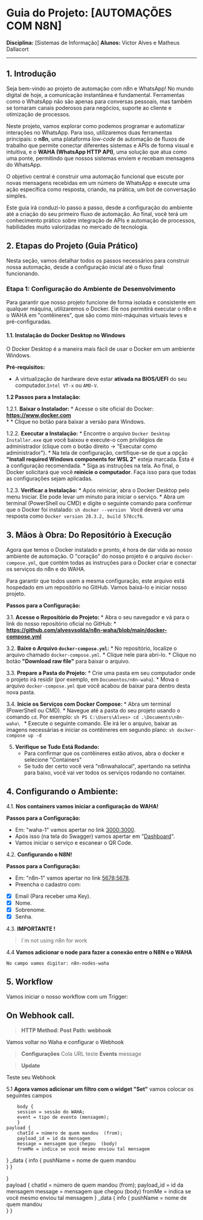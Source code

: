 
# Guia do Projeto: [AUTOMAÇÕES COM N8N]


**Disciplina:** [Sistemas de Informação]
**Alunos:** Victor Alves e Matheus Dallacort 

---

## 1. Introdução

Seja bem-vindo ao projeto de automação com n8n e WhatsApp! No mundo digital de hoje, a comunicação instantânea é fundamental. Ferramentas como o WhatsApp não são apenas para conversas pessoais, mas também se tornaram canais poderosos para negócios, suporte ao cliente e otimização de processos.

Neste projeto, vamos explorar como podemos programar e automatizar interações no WhatsApp. Para isso, utilizaremos duas ferramentas principais: o **n8n**, uma plataforma *low-code* de automação de fluxos de trabalho que permite conectar diferentes sistemas e APIs de forma visual e intuitiva, e o **WAHA (WhatsApp HTTP API)**, uma solução que atua como uma ponte, permitindo que nossos sistemas enviem e recebam mensagens do WhatsApp.

O objetivo central é construir uma automação funcional que escute por novas mensagens recebidas em um número de WhatsApp e execute uma ação específica como resposta, criando, na prática, um bot de conversação simples.

Este guia irá conduzi-lo passo a passo, desde a configuração do ambiente até a criação do seu primeiro fluxo de automação. Ao final, você terá um conhecimento prático sobre integração de APIs e automação de processos, habilidades muito valorizadas no mercado de tecnologia.

## 2. Etapas do Projeto (Guia Prático)

Nesta seção, vamos detalhar todos os passos necessários para construir nossa automação, desde a configuração inicial até o fluxo final funcionando.

### Etapa 1: Configuração do Ambiente de Desenvolvimento

Para garantir que nosso projeto funcione de forma isolada e consistente em qualquer máquina, utilizaremos o Docker. Ele nos permitirá executar o n8n e o WAHA em "contêineres", que são como mini-máquinas virtuais leves e pré-configuradas.

#### 1.1. Instalação do Docker Desktop no Windows

O Docker Desktop é a maneira mais fácil de usar o Docker em um ambiente Windows.

**Pré-requisitos:**
* A virtualização de hardware deve estar **ativada na BIOS/UEFI** do seu computador.`Intel VT-x` ou `AMD-V`.

**1.2 Passos para a Instalação:**

1.2.1.  **Baixar o Instalador:**
    * Acesse o site oficial do Docker: **https://www.docker.com**    
    * * Clique no botão para baixar a versão para Windows.

1.2.2.  **Executar a Instalação:**
    * Encontre o arquivo `Docker Desktop Installer.exe` que você baixou e execute-o com privilégios de administrador (clique com o botão direito -> "Executar como administrador").
    * Na tela de configuração, certifique-se de que a opção **"Install required Windows components for WSL 2"** esteja marcada. Esta é a configuração recomendada.
    * Siga as instruções na tela. Ao final, o Docker solicitará que você **reinicie o computador**. Faça isso para que todas as configurações sejam aplicadas.

1.2.3.  **Verificar a Instalação:**
    * Após reiniciar, abra o Docker Desktop pelo menu Iniciar. Ele pode levar um minuto para iniciar o serviço.
    * Abra um terminal (PowerShell ou CMD) e digite o seguinte comando para confirmar que o Docker foi instalado:
        ```sh
        docker --version
        ```
        Você deverá ver uma resposta como `Docker version 28.3.2, build 578ccf6`.

## 3. Mãos à Obra: Do Repositório à Execução

Agora que temos o Docker instalado e pronto, é hora de dar vida ao nosso ambiente de automação. O "coração" do nosso projeto é o arquivo `docker-compose.yml`, que contém todas as instruções para o Docker criar e conectar os serviços do n8n e do WAHA.

Para garantir que todos usem a mesma configuração, este arquivo está hospedado em um repositório no GitHub. Vamos baixá-lo e iniciar nosso projeto.

**Passos para a Configuração:**

3.1.  **Acesse o Repositório do Projeto:**
    * Abra o seu navegador e vá para o link do nosso repositório oficial no GitHub:
        * **https://github.com/alvesvsolda/n8n-waha/blob/main/docker-compose.yml**

3.2.  **Baixe o Arquivo `docker-compose.yml`:**
    * No repositório, localize o arquivo chamado `docker-compose.yml`.
    * Clique nele para abri-lo.
    * Clique no botão **"Download raw file"** para baixar o arquivo.


3.3.  **Prepare a Pasta do Projeto:**
    * Crie uma pasta em seu computador onde o projeto irá residir (por exemplo, em `Documentos/n8n-waha`).
    * Mova o arquivo `docker-compose.yml` que você acabou de baixar para dentro desta nova pasta.

3.4.  **Inicie os Serviços com Docker Compose:**
    * Abra um terminal (PowerShell ou CMD).
    * Navegue até a pasta do seu projeto usando o comando `cd`. Por exemplo:
        ```sh
        PS C:\Users\Alves> cd .\Documents\n8n-waha\
        ```
    * Execute o seguinte comando. Ele irá ler o arquivo, baixar as imagens necessárias e iniciar os contêineres em segundo plano:
        ```sh
        docker-compose up -d
        ```

5.  **Verifique se Tudo Está Rodando:**
    * Para confirmar que os contêineres estão ativos, abra o docker e selecione "Containers"
    * Se tudo der certo você verá "n8nwahalocal", apertando na setinha para baixo, você vai ver todos os serviços rodando no container.

## 4. Configurando o Ambiente: 

4.1.  **Nos containers vamos iniciar a configuração do WAHA!**

**Passos para a Configuração:**

 * Em: "waha-1" vamos apertar no link [3000:3000](http://localhost:3000).
 * Após isso (na tela do Swagger) vamos apertar em "[Dashboard](http://localhost:3000/dashboard)".
 * Vamos iniciar o serviço e escanear o QR Code.
 
4.2.  **Configurando o N8N!**

**Passos para a Configuração:**

 * Em: "n8n-1" vamos apertar no link [5678:5678](http://localhost:5678).
 * Preencha o cadastro com:
 - [x] Email (Para receber uma Key).
 - [x] Nome.
 - [x] Sobrenome.
 - [x] Senha.

4.3.  **IMPORTANTE !**

> I´m not using n8n for work

4.4 **Vamos adicionar o node para fazer a conexão entre o N8N e o WAHA**

	No campo vamos digitar: n8n-nodes-waha

## 5. Workflow

Vamos iniciar o nosso workflow com um  Trigger:

## On Webhook call.

> **HTTP Method: Post**
>  **Path: webhook**


Vamos voltar no Waha e configurar o Webhook

> **Configurações**
> Cola URL teste
> **Events**
> message

> **Update**

Teste seu Webhook

5.1 **Agora vamos adicionar um filtro com o widget "Set"**
vamos colocar os seguintes campos

    	body {
		session = sessão do WAHA;	
		event = tipo de evento (mensagem);
		}  
	payload {
		chatId = número de quem mandou  (from);
		payload_id = id da mensagem
		message = mensagem que chegou  (body)
		fromMe = indica se você mesmo enviou tal mensagem
}
	_data {
		info {
			pushName = nome de quem mandou  
		}
	}
 
}  
	payload {
		chatId = número de quem mandou  (from);
		payload_id = id da mensagem
		message = mensagem que chegou  (body)
		fromMe = indica se você mesmo enviou tal mensagem
}
	_data {
		info {
			pushName = nome de quem mandou  
		}
	}








<!--stackedit_data:
eyJoaXN0b3J5IjpbMTgwMzkzMDYxNiw5MjA0MTk3MDYsLTE3ND
czMjA1MDMsLTE3NjU2MTQwMjVdfQ==
-->